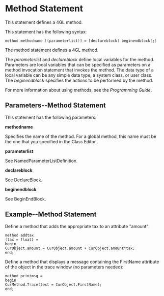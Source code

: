 # Method Statement

This statement defines a 4GL method.

This statement has the following syntax:

```
method methodname [(parameterlist)] = [declareblock] beginendblock[;]
```

The method statement defines a 4GL method.

The *parameterlist* and *declareblock* define local variables for the method. Parameters are local variables that can be specified as parameters on a method invocation statement that invokes the method. The data type of a local variable can be any simple data type, a system class, or user class. The *beginendblock* specifies the actions to be performed by the method.

For more information about using methods, see the *Programming Guide*.

## Parameters--Method Statement

This statement has the following parameters:

**methodname**

Specifies the name of the method. For a global method, this name must be the one that you specified in the Class Editor.

**parameterlist**

See NamedParameterListDefinition.

**declareblock**

See DeclareBlock.

**beginendblock**

See BeginEndBlock.

## Example--Method Statement

Define a method that adds the appropriate tax to an attribute "amount":

```
method addtax
(tax = float) =
begin
CurObject.amount = CurObject.amount + CurObject.amount*tax;
end;
```
Define a method that displays a message containing the FirstName attribute of the object in the trace window (no parameters needed):
```
method printmsg =
begin
CurMethod.Trace(text = CurObject.FirstName);
end;
```
